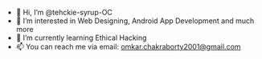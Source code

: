 - 👋 Hi, I’m @tehckie-syrup-OC
- 👀 I’m interested in Web Designing, Android App Development and much more
- 🌱 I’m currently learning Ethical Hacking
- 📫 You can reach me via email: omkar.chakraborty2001@gmail.com

<!---
tehckie-syrup-OC/tehckie-syrup-OC is a ✨ special ✨ repository because its `README.md` (this file) appears on your GitHub profile.
You can click the Preview link to take a look at your changes.
--->
